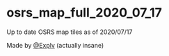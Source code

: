 # osrs_map_full_2020_07_17
Up to date OSRS map tiles as of 2020/07/17

Made by [@Explv](https://github.com/Explv) (actually insane)
